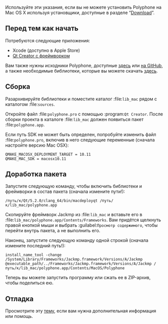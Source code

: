 Используйте эти указания, если вы не можете установить Polyphone на Mac OS X используя установщики, доступные в разделе “[Download](download)”.


## Перед тем как начать


Потребуются следующие приложения:

* Xcode (доступно в Apple Store)
* <a href="https://www.qt.io/download-open-source" target="_blank">Qt Creator с фреймворком</a>

Вам также нужны исходники Polyphone, доступные <a href="download" target="_blank">здесь</a> или <a href="https://github.com/davy7125/polyphone" target="_blank">на GitHub</a>, а также необходимые библиотеки, которые вы можете скачать [здесь](downloads/lib_mac.zip).


## Сборка


Разархивируйте библиотеки и поместите каталог :file:`lib_mac` рядом с каталогом :file:`sources`.

Откройте файл :file:`polyphone.pro` с помощью :program:`Qt Creator`.
После сборки проекта в каталоге :file:`lib_mac` должен появиться пакет :file:`polyphone.app`.

Если путь SDK не может быть определен, попробуйте изменить файл :file:`polyphone.pro`, включив в него следующие переменные (сначала настройте версию Mac OSX):

```
QMAKE_MACOSX_DEPLOYMENT_TARGET = 10.11
QMAKE_MAC_SDK = macosx10.11
```

## Доработка пакета


Запустите следующую команду, чтобы включить библиотеки и фреймворки в состав пакета (сначала измените пути!):

```
/путь/к/Qt/5.2.0/clang_64/bin/macdeployqt /путь/к/lib_mac/polyphone.app
```

Скопируйте фреймворк Jackmp из :file:`lib_mac` и вставьте его в :file:`lib_mac/polyphone.app/Contents/Frameworks`.
Вам придётся щелкнуть правой кнопкой мыши и выбрать :guilabel:`Просмотр содержимого`, чтобы перейти внутрь пакета, а не выполнить его.

Наконец, запустите следующую команду одной строкой (сначала измените последний путь!):

```
install_name_tool -change /System/Library/Frameworks/Jackmp.framework/Versions/A/Jackmp @executable_path/../Frameworks/Jackmp.framework/Versions/A/Jackmp /путь/к/lib_mac/polyphone.app/Contents/MacOS/Polyphone
```

Теперь вы можете запустить программу или сжать ее в ZIP-архив, чтобы поделиться ею.


## Отладка


Просмотрите эту [тему](forum/support-bug-reports/8-success-build-polyphone-on-osx-10-11-6-qt-5-7), если вам нужна дополнительная информация или помощь.
